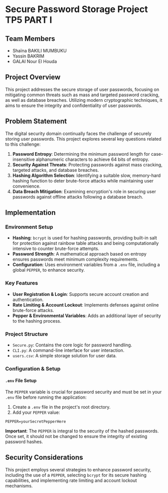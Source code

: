 # Secure Password Storage Project TP5 PART I

## Team Members

- Shaïna BAKILI MUMBUKU
- Yassin BAKRIM
- GALAI Nour El Houda

## Project Overview

This project addresses the secure storage of user passwords, focusing on mitigating common threats such as mass and targeted password cracking, as well as database breaches. Utilizing modern cryptographic techniques, it aims to ensure the integrity and confidentiality of user passwords.

## Problem Statement

The digital security domain continually faces the challenge of securely storing user passwords. This project explores several key questions related to this challenge:

1. **Password Entropy**: Determining the minimum password length for case-insensitive alphanumeric characters to achieve 64 bits of entropy.
2. **Security Against Threats**: Protecting passwords against mass cracking, targeted attacks, and database breaches.
3. **Hashing Algorithm Selection**: Identifying a suitable slow, memory-hard hashing function to deter brute-force attacks while maintaining user convenience.
4. **Data Breach Mitigation**: Examining encryption's role in securing user passwords against offline attacks following a database breach.

## Implementation

### Environment Setup

- **Hashing**: `bcrypt` is used for hashing passwords, providing built-in salt for protection against rainbow table attacks and being computationally intensive to counter brute-force attempts.
- **Password Strength**: A mathematical approach based on entropy ensures passwords meet minimum complexity requirements.
- **Configuration**: Uses environment variables from a `.env` file, including a global `PEPPER`, to enhance security.

### Key Features

- **User Registration & Login**: Supports secure account creation and authentication.
- **Rate Limiting & Account Lockout**: Implements defenses against online brute-force attacks.
- **Pepper & Environmental Variables**: Adds an additional layer of security to the hashing process.

### Project Structure

- `Secure.py`: Contains the core logic for password handling.
- `CLI.py`: A command-line interface for user interaction.
- `users.csv`: A simple storage solution for user data.

### Configuration & Setup

#### `.env` File Setup

The `PEPPER` variable is crucial for password security and must be set in your `.env` file before running the application:

1. Create a `.env` file in the project's root directory.
2. Add your `PEPPER` value:

```
PEPPER=yourSecretPepperHere
```

**Important**: The `PEPPER` is integral to the security of the hashed passwords. Once set, it should not be changed to ensure the integrity of existing password hashes.

## Security Considerations

This project employs several strategies to enhance password security, including the use of a `PEPPER`, selecting `bcrypt` for its secure hashing capabilities, and implementing rate limiting and account lockout mechanisms.



